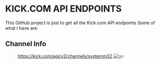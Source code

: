 # KICK.COM API ENDPOINTS
This GitHub project is just to get all the Kick.com API endpoints
Some of what I have are:

## Channel Info
> https://kick.com/api/v2/channels/systemm32
> ![go](
https://kick.com/api/v2/channels/systemm32)
